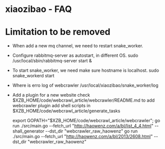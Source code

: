 xiaozibao - FAQ
=========
# Limitation to be removed
- When add a new mq channel, we need to restart snake_worker.
- Configure rabbitmq-server as autostart, in different OS.
  sudo /usr/local/sbin/rabbitmq-server start &

- To start snake_worker, we need make sure hostname is localhost.
  sudo snake_workerd start

- Where is erro log of webcrawler
  /usr/local/xiaozibao/snake_worker/log

- Add a plugin for a new website
  check $XZB_HOME/code/webcrawl_article/webcrawler/README.md to add webcrawler plugin
  add shell scripts in $XZB_HOME/code/webcrawl_article/generate_tasks

  export GOPATH="$XZB_HOME/code/webcrawl_article/webcrawler"; 
  go run ./src/main.go --fetch_url "http://haowenz.com/a/bl/list_4_4.html" --shall_generator --dst_dir "webcrawler_raw_haowenz"
  go run ./src/main.go --fetch_url "http://haowenz.com/a/bl/2013/2608.html" --dst_dir "webcrawler_raw_haowenz"
